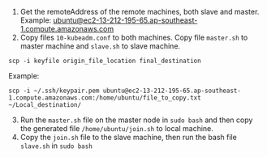 1. Get the remoteAddress of the remote machines, both slave and master. Example: ubuntu@ec2-13-212-195-65.ap-southeast-1.compute.amazonaws.com
2. Copy files `10-kubeadm.conf` to both machines. Copy file `master.sh` to master machine and `slave.sh` to slave machine.
```
scp -i keyfile origin_file_location final_destination
```
Example:
```
scp -i ~/.ssh/keypair.pem ubuntu@ec2-13-212-195-65.ap-southeast-1.compute.amazonaws.com:/home/ubuntu/file_to_copy.txt ~/Local_destination/

```
3. Run the `master.sh` file on the master node in `sudo bash` and then copy the generated file `/home/ubuntu/join.sh` to local machine.
4. Copy the `join.sh` file to the slave machine, then run the bash file `slave.sh` in `sudo bash`
